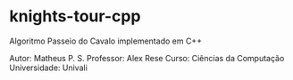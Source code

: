 # knights-tour-cpp
Algoritmo Passeio do Cavalo implementado em C++

Autor: Matheus P. S.
Professor: Alex Rese
Curso: Ciências da Computação
Universidade: Univali
